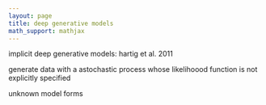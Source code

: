 ```yaml
---
layout: page
title: deep generative models
math_support: mathjax
---
```



implicit deep generative models: hartig et al. 2011

generate data with a astochastic process whose likelihoood function is not explicitly specified

unknown model forms


